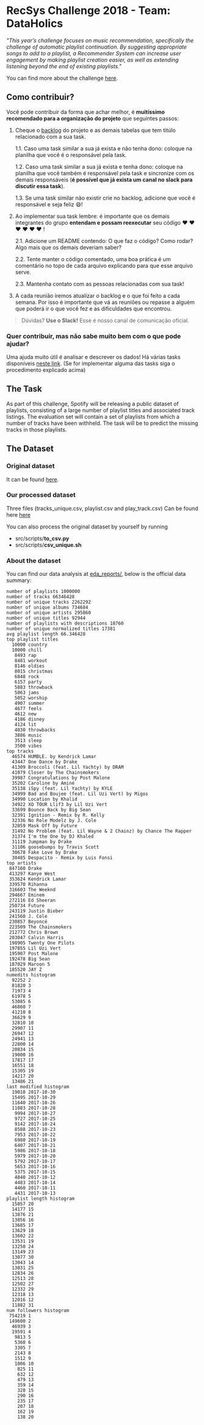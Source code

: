 # RecSys Challenge 2018 - Team: DataHolics

*"This year’s challenge focuses on music recommendation, specifically the challenge of automatic playlist continuation.
By suggesting appropriate songs to add to a playlist, a Recommender System can increase user engagement by making
playlist creation easier, as well as extending listening beyond the end of existing playlists."*

You can find more about the challenge [here](http://www.recsyschallenge.com/2018/).

## Como contribuir?

Você pode contribuir da forma que achar melhor, é **muitíssimo recomendado para a organização do projeto**
que seguintes passos:

1. Cheque o [backlog](https://docs.google.com/spreadsheets/d/1sWLoWOEsVdKcs909zruygCF536TNPqjvdw7sDaf3q1s/edit?usp=sharing) do projeto e as demais tabelas que tem titúlo relacionado com a sua task.  
    
    1.1. Caso uma task similar a sua já exista e não tenha dono: coloque na planilha que você é o responsável pela task.
    
    1.2. Caso uma task similar a sua já exista e tenha dono: coloque na planilha que você também é responsável pela task e
    sincronize com os demais responsáveis (**é possível que já exista um canal no slack para discutir essa task**).
  
    1.3. Se uma task similar não existir crie no backlog, adicione que você é responsável e seja feliz :smile:!

2.  Ao implementar sua task lembre: é importante que os demais integrantes do grupo **entendam e possam reexecutar** seu código :heart: :heart: :heart: :heart: :heart: :heart: !

    2.1. Adicione um README contendo: O que faz o código? Como rodar? Algo mais que os demais deveriam saber?
  
    2.2. Tente manter o código comentado, uma boa prática é um comentário no topo de cada arquivo explicando para que
         esse arquivo serve.
  
    2.3. Mantenha contato com as pessoas relacionadas com sua task!

3. A cada reunião iremos atualizar o backlog e o que foi feito a cada semana. Por isso é importante que vá as reuniões
ou repasse a alguém que poderá ir o que você fez e as dificuldades que encontrou.

> Dúvidas? **Use o Slack!** Esse é nosso canal de comunicação oficial.

### Quer contribuir, mas não sabe muito bem com o que pode ajudar?

Uma ajuda muito útil é analisar e descrever os dados! Há várias tasks disponíveis [neste link](https://docs.google.com/spreadsheets/d/1sWLoWOEsVdKcs909zruygCF536TNPqjvdw7sDaf3q1s/edit?usp=sharing). (Se for implementar alguma das tasks siga o procedimento explicado acima)

## The Task

As part of this challenge, Spotify will be releasing a public dataset of playlists,
consisting of a large number of playlist titles and associated track listings.
The evaluation set will contain a set of playlists from which a number of tracks have been withheld.
The task will be to predict the missing tracks in those playlists.

## The Dataset

### Original dataset 
It can be found [here](https://recsys-challenge.spotify.com/details).

### Our processed dataset
Three files (tracks_unique.csv, playlist.csv and play_track.csv)
Can be found here [here](https://drive.google.com/drive/folders/1l1i6VuDQ-e6HTm2TK-fFYT60XzECodgd)

You can also process the original dataset by yourself by running

* src/scripts/**to_csv.py**
* src/scripts/**csv_unique.sh**

### About the dataset

You can find our data analysis at [eda_reports/](eda_reports/), below is the official data summary:
```
number of playlists 1000000
number of tracks 66346428
number of unique tracks 2262292
number of unique albums 734684
number of unique artists 295860
number of unique titles 92944
number of playlists with descriptions 18760
number of unique normalized titles 17381
avg playlist length 66.346428
top playlist titles
  10000 country
  10000 chill
   8493 rap
   8481 workout
   8146 oldies
   8015 christmas
   6848 rock
   6157 party
   5883 throwback
   5063 jams
   5052 worship
   4907 summer
   4677 feels
   4612 new
   4186 disney
   4124 lit
   4030 throwbacks
   3886 music
   3513 sleep
   3500 vibes
top tracks
  46574 HUMBLE. by Kendrick Lamar
  43447 One Dance by Drake
  41309 Broccoli (feat. Lil Yachty) by DRAM
  41079 Closer by The Chainsmokers
  39987 Congratulations by Post Malone
  35202 Caroline by Aminé
  35138 iSpy (feat. Lil Yachty) by KYLE
  34999 Bad and Boujee (feat. Lil Uzi Vert) by Migos
  34990 Location by Khalid
  34922 XO TOUR Llif3 by Lil Uzi Vert
  33699 Bounce Back by Big Sean
  32391 Ignition - Remix by R. Kelly
  32336 No Role Modelz by J. Cole
  32059 Mask Off by Future
  31492 No Problem (feat. Lil Wayne & 2 Chainz) by Chance The Rapper
  31374 I'm the One by DJ Khaled
  31119 Jumpman by Drake
  31106 goosebumps by Travis Scott
  30678 Fake Love by Drake
  30485 Despacito - Remix by Luis Fonsi
top artists
 847160 Drake
 413297 Kanye West
 353624 Kendrick Lamar
 339570 Rihanna
 316603 The Weeknd
 294667 Eminem
 272116 Ed Sheeran
 250734 Future
 243119 Justin Bieber
 241560 J. Cole
 230857 Beyoncé
 223509 The Chainsmokers
 212772 Chris Brown
 203047 Calvin Harris
 198905 Twenty One Pilots
 197855 Lil Uzi Vert
 195907 Post Malone
 192478 Big Sean
 187029 Maroon 5
 185520 JAY Z
numedits histogram
  92252 2
  81820 3
  71973 4
  61978 5
  53085 6
  46860 7
  41210 8
  36629 9
  32810 10
  29907 11
  26947 12
  24941 13
  22800 14
  20834 15
  19000 16
  17817 17
  16551 18
  15305 19
  14217 20
  13486 21
last modified histogram
  19018 2017-10-30
  15495 2017-10-29
  11640 2017-10-26
  11083 2017-10-28
   9994 2017-10-27
   9727 2017-10-25
   9142 2017-10-24
   8588 2017-10-23
   7953 2017-10-22
   6980 2017-10-19
   6407 2017-10-21
   5986 2017-10-18
   5979 2017-10-20
   5792 2017-10-17
   5653 2017-10-16
   5375 2017-10-15
   4840 2017-10-12
   4483 2017-10-14
   4460 2017-10-11
   4431 2017-10-13
playlist length histogram
  15057 20
  14177 15
  13876 21
  13856 16
  13685 17
  13629 18
  13602 22
  13531 19
  13250 24
  13149 23
  13077 30
  13043 14
  13031 25
  12834 26
  12513 28
  12502 27
  12332 29
  12318 13
  12016 12
  11882 31
num followers histogram
 754219 1
 149600 2
  46939 3
  19591 4
   9813 5
   5360 6
   3305 7
   2143 8
   1512 9
   1006 10
    825 11
    632 12
    479 13
    359 14
    328 15
    290 16
    235 17
    207 18
    162 19
    138 20
```
